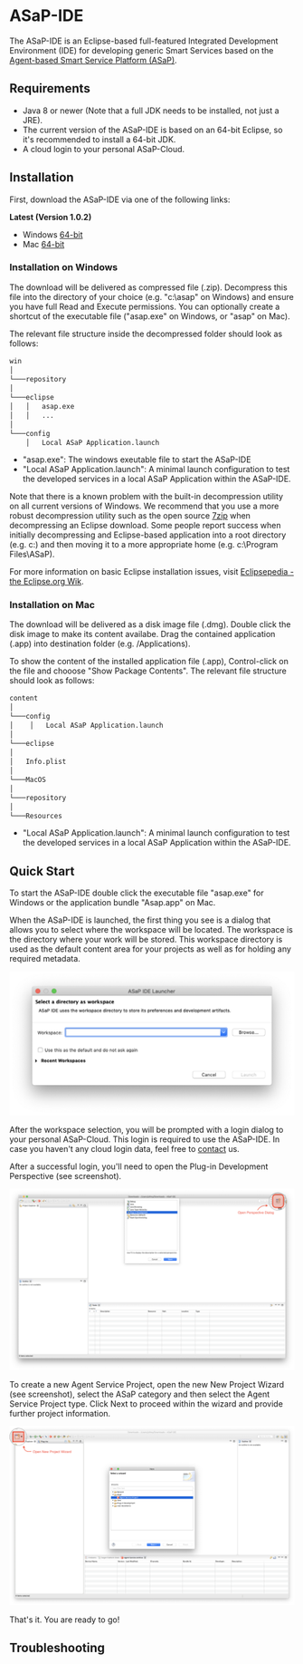
# ASaP-IDE

The ASaP-IDE is an Eclipse-based full-featured Integrated Development Environment (IDE) for developing generic Smart Services based on the [Agent-based Smart Service Platform (ASaP)](https://publikationen.sulb.uni-saarland.de/handle/20.500.11880/25477). 

## Requirements
 * Java 8 or newer (Note that a full JDK needs to be installed, not just a JRE).
 * The current version of the ASaP-IDE is based on an 64-bit Eclipse, so it's recommended to install a 64-bit JDK.
 * A cloud login to your personal ASaP-Cloud.

## Installation

First, download the ASaP-IDE via one of the following links: 

**Latest (Version 1.0.2)**
 * Windows [64-bit](https://github.com/pioneo/product-asap/releases/download/v1.0.2/win.zip)
 * Mac [64-bit](https://github.com/pioneo/product-asap/releases/download/v1.0.2/asap.dmg)
 
### Installation on Windows

The download will be delivered as compressed file (.zip). Decompress this file into the directory of your choice (e.g. "c:\asap" on Windows) and ensure you have full Read and Execute permissions. You can optionally create a shortcut of the executable file ("asap.exe" on Windows, or "asap" on Mac).

The relevant file structure inside the decompressed folder should look as follows: 

```
win
│
└───repository
│   
└───eclipse
│   │   asap.exe
│   │   ...
│
└───config
    │   Local ASaP Application.launch
```

* "asap.exe": The windows exeutable file to start the ASaP-IDE
* "Local ASaP Application.launch": A minimal launch configuration to test the developed services in a local ASaP Application within the ASaP-IDE. 

Note that there is a known problem with the built-in decompression utility on all current versions of Windows. We recommend that you use a more robust decompression utility such as the open source [7zip](https://www.7-zip.org) when decompressing an Eclipse download. Some people report success when initially decompressing and Eclipse-based application into a root directory (e.g. c:\) and then moving it to a more appropriate home (e.g. c:\Program Files\ASaP). 

For more information on basic Eclipse installation issues, visit [Eclipsepedia - the Eclipse.org Wik](https://wiki.eclipse.org/Eclipse/Installation). 

### Installation on Mac

The download will be delivered as a disk image file (.dmg). Double click the disk image to make its content availabe. Drag the contained application (.app) into destination folder (e.g. /Applications). 

To show the content of the installed application file (.app), Control-click on the file and chooose "Show Package Contents". 
The relevant file structure should look as follows: 

```
content
│
└───config
│    │   Local ASaP Application.launch
│
└───eclipse
│   
│   Info.plist
│
└───MacOS
│
└───repository
│
└───Resources
```

* "Local ASaP Application.launch": A minimal launch configuration to test the developed services in a local ASaP Application within the ASaP-IDE. 


## Quick Start

To start the ASaP-IDE double click the executable file "asap.exe" for Windows or the application bundle "Asap.app" on Mac. 

When the ASaP-IDE is launched, the first thing you see is a dialog that allows you to select where the workspace will be located. The workspace is the directory where your work will be stored. This workspace directory is used as the default content area for your projects as well as for holding any required metadata. 

![Selecting Workspace](/screenshots/selectWorkspace.png)

After the workspace selection, you will be prompted with a login dialog to your personal ASaP-Cloud. This login is required to use the ASaP-IDE. In case you haven't any cloud login data, feel free to [contact](mailto:info@pioneo.de) us. 

After a successful login, you'll need to open the Plug-in Development Perspective (see screenshot).  

![Selecting Perspective](/screenshots/selectPerspective.png)

To create a new Agent Service Project, open the new New Project Wizard (see screenshot), select the ASaP category and then select the Agent Service Project type. Click Next to proceed within the wizard and provide further project information. 

![Creating new Agent Service Project](/screenshots/newProject.png)

That's it. You are ready to go!

## Troubleshooting


